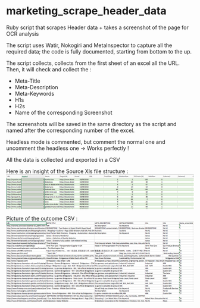 # marketing_scrape_header_data
Ruby script that scrapes Header data + takes a screenshot of the page for OCR analysis

The script uses Watir, Nokogiri and MetaInspector to capture all the required data; the code is fully documented, starting from bottom to the up.

The script collects, collects from the first sheet of an excel all the URL.
Then, it will check and collect the :
- Meta-Title
- Meta-Description
- Meta-Keywords
- H1s
- H2s
- Name of the corresponding Screenshot

The screenshots will be saved in the same directory as the script and named after the corresponding number of the excel.

Headless mode is commented, but comment the normal one and uncomment the headless one -> Works perfectly !

All the data is collected and exported in a CSV

Here is an insight of the Source Xls file structure : 
![Screenshot](screenshot.png)

Picture of the outcome CSV : 
![Screenshot](outcome.png)